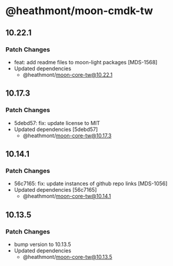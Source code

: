 # @heathmont/moon-cmdk-tw

## 10.22.1

### Patch Changes

- feat: add readme files to moon-light packages [MDS-1568]
- Updated dependencies
  - @heathmont/moon-core-tw@10.22.1

## 10.17.3

### Patch Changes

- 5debd57: fix: update license to MIT
- Updated dependencies [5debd57]
  - @heathmont/moon-core-tw@10.17.3

## 10.14.1

### Patch Changes

- 56c7165: fix: update instances of github repo links [MDS-1056]
- Updated dependencies [56c7165]
  - @heathmont/moon-core-tw@10.14.1

## 10.13.5

### Patch Changes

- bump version to 10.13.5
- Updated dependencies
  - @heathmont/moon-core-tw@10.13.5
